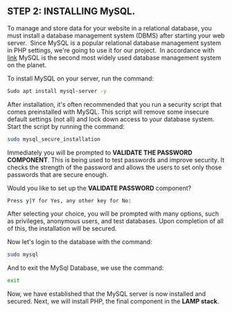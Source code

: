 ## STEP 2: INSTALLING MySQL.
To manage and store data for your website in a relational database, you must install a database management system (DBMS) after starting your web server. 
Since MySQL is a popular relational database management system in PHP settings, we're going to use it for our project. 
In accordance with [link](https://www.statista.com/statistics/809750/worldwide-popularity-ranking-database-management-systems/) MySQL is the second most widely used database management system on the planet.

To install MySQL on your server, run the command:
```bash
Sudo apt install mysql-server -y
```
After installation, it's often recommended that you run a security script that comes preinstalled with MySQL. This script will remove some insecure default settings (not all) and lock down access to your database system.
Start the script by running the command:
```bash
sudo mysql_secure_installation
```
Immediately you will be prompted to **VALIDATE THE PASSWORD COMPONENT**. This is being used to test passwords and improve security. It checks the strength of the password and allows the users to set only those passwords that are secure enough. 

Would you like to set up the **VALIDATE PASSWORD** component?

```bash
Press y|Y for Yes, any other key for No:
```
After selecting your choice, you will be prompted with many options, such as privileges, anonymous users, and test databases. 
Upon completion of all of this, the installation will be secured.

Now let's login to the database with the command:
```bash
sudo mysql
```
And to exit the MySql Database, we use the command:
```bash
exit
```
Now, we have established that the MySQL server is now installed and secured. Next, we will install PHP, the final component in the **LAMP stack**.

